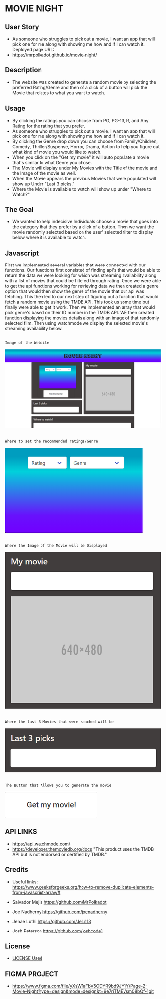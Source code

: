 # MOVIE NIGHT

## User Story

* As someone who struggles to pick out a movie, I want an app that will pick one for me along with showing me how and if I can watch it.
Deployed page URL: 
* https://mrpolkadot.github.io/movie-night/ 
    

## Description

* The website was created to generate a random movie by selecting the preferred Rating/Genre and then of a click of a button will pick the Movie that relates to what you want to watch.

## Usage
         
* By clicking the ratings you can choose from PG, PG-13, R, and Any Rating for the rating that you prefer.
* As someone who struggles to pick out a movie, I want an app that will pick one for me along with showing me how and if I can watch it. 
* By clicking the Genre drop down you can choose from Family/Children, Comedy, Thriller/Suspense, Horror, Drama, Action to help you figure out what kind of movie you would like to watch.
* When you click on the "Get my movie" it will auto populate a movie that's similar to what Genre you chose.
* The Movie will display under My Movies with the Title of the movie and the Image of the movie as well.
* When the Movie appears the previous Movies that were populated will show up Under "Last 3 picks."
* Where the Movie is available to watch will show up under "Where to Watch?"

## The Goal

* We wanted to help indecisive Individuals choose a movie that goes into the category that they prefer by a click of a button. Then we want the movie randomly selected based on the user' selected filter to display below where it is available to watch. 

## Javascript

First we implemented several variables that were connected with our functions. Our functions first consisted of finding api's that would be able to return the data we were looking for which was streaming availability along with a list of movies that could be filtered through rating. Once we were able to get the api functions working for retrieving data we then created a genre option that would then show the genre of the movie that our api was fetching. This then led to our next step of figuring out a function that would fetch a random movie using the TMDB API. This took us some time but finally were able to get it work. Then we implemented an array that would pick genre's based on their ID number in the TMDB API. WE then created function displaying the movies details along with an image of that randomly selected film. Then using watchmode we display the selected movie's streaming availability below. 



                                                                            Image of the Website
![Alt text](./assets/Img/The%20Movie%20Night%20Website.png)

                                                                            Where to set the recommended ratings/Genre
![Alt text](./assets/img/Rating%20and%20Genre.png)

                                                                            Where the Image of the Movie will be Displayed
![Alt text](./assets/img/Movie%20Img.png)

                                                                            Where the last 3 Movies that were seached will be 
![Alt text](./assets/img/Search%20History.png)

                                                                            The Button that Allows you to generate the movie
![Alt text](./assets/img/Movie%20Gen%20Button.png)



## API LINKS
* https://api.watchmode.com/
* https://developer.themoviedb.org/docs
"This product uses the TMDB API but is not endorsed or certified by TMDB."

## Credits

* Useful links:\
    https://www.geeksforgeeks.org/how-to-remove-duplicate-elements-from-javascript-array/#

* Salvador Mejia https://github.com/MrPolkadot

* Joe Nadherny https://github.com/joenadherny

* Jenae Luthi https://github.com/Jelu113

* Josh Peterson https://github.com/joshcode1

## License 
* [LICENSE Used](LICENSE)

## FIGMA PROJECT
* https://www.figma.com/file/yXsW1aFbV5ODYR9bd9JY1Y/Page-2-Movie-Night?type=design&mode=design&t=9e7riTMEVsm08bQf-1git 

